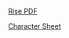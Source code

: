 [Rise PDF](https://github.com/Vadskye/Rise/raw/master/core_book/Rise.pdf)

[Character Sheet](https://github.com/Vadskye/Rise/raw/master/character_sheet.pdf)
